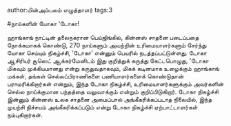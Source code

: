 author:மின்அம்பலம் எழுத்தாளர்
tags:3

#நாய்களின் யோகா ‘டோகா!

ஹாங்காங் நாட்டின் தலைநகரான பெய்ஜிங்கில், கின்னஸ் சாதனை படைப்பதை நோக்கமாகக் கொண்டு, 270 நாய்களும் அவற்றின் உரிமையாளர்களும் சேர்ந்து  யோகா செய்யும் நிகழ்ச்சி, ‘டோகா’ என்னும் பெயரில் நடத்தப்பட்டுள்ளது. டோகா ஆசிரியர் சூஸெட் ஆக்கர்மேனிடம் இது குறித்துக் கருத்து கேட்டபொழுது, ’டோகா மிகவும் முக்கியமானது என்று கருதுவதாகவும், மிகக் கடினமாக உழைக்கும் ஹாங்காங் மக்கள், தங்கள் செல்லப்பிராணிகளை பணியாளர்களைக் கொண்டுதான் பராமரிக்கிறார்கள் என்றும், இந்த டோகா நிகழ்ச்சி, உரிமையாளர்களுக்கும் அவர்களின் செல்ல நாய்க்குமான பந்தத்தை வலுவாக்கும் என்றும் குறிப்பிடுகிறார். டோகா நிகழ்ச்சி இன்னும் கின்னஸ் உலக சாதனை அமைப்பால் அங்கீகரிக்கப்படாத நிலையில், இந்த முயற்சி நிச்சயம் அங்கீகரிக்கப்படும் என்று டோகா நிகழ்ச்சி ஏற்பாட்டாளர்கள் நம்புகிறார்கள்.
